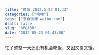 ```yaml
---
title: "微博 2012.5.23 01:43"
categories: ["嘀咕"]
tags: ["来自微博 weibo.com"]
draft: false
slug: "6PQA3R"
date: "2012-05-23 01:43:00"
---
```


<p>忙了整整一天还没有机会吃饭，又困又累又饿。 ​​​​</p>
